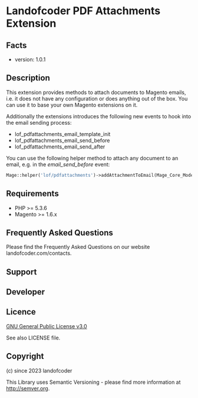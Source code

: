 Landofcoder PDF Attachments Extension
=====================

Facts
-----
- version: 1.0.1

Description
-----------
This extension provides methods to attach documents to Magento emails, i.e. it does not have any configuration or
does anything out of the box. You can use it to base your own Magento extensions on it.

Additionally the extensions introduces the following new events to hook into the email sending process:
- lof_pdfattachments_email_template_init
- lof_pdfattachments_email_send_before
- lof_pdfattachments_email_send_after

You can use the following helper method to attach any document to an email, e.g. in the _email\_send\_before_ event:
```php
Mage::helper('lof/pdfattachments')->addAttachmentToEmail(Mage_Core_Model_Email_Template $emailTemplate, $fileContents, $filename);
```

Requirements
------------
- PHP >= 5.3.6
- Magento >= 1.6.x

Frequently Asked Questions
--------------------------
Please find the Frequently Asked Questions on our website landofcoder.com/contacts.

Support
-------


Developer
---------


Licence
-------
[GNU General Public License v3.0](https://www.gnu.org/licenses/gpl-3.0.html)

See also LICENSE file.

Copyright
---------
(c) since 2023 landofcoder

This Library uses Semantic Versioning - please find more information at http://semver.org.
